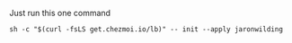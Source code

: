 Just run this one command

```
sh -c "$(curl -fsLS get.chezmoi.io/lb)" -- init --apply jaronwilding
```
